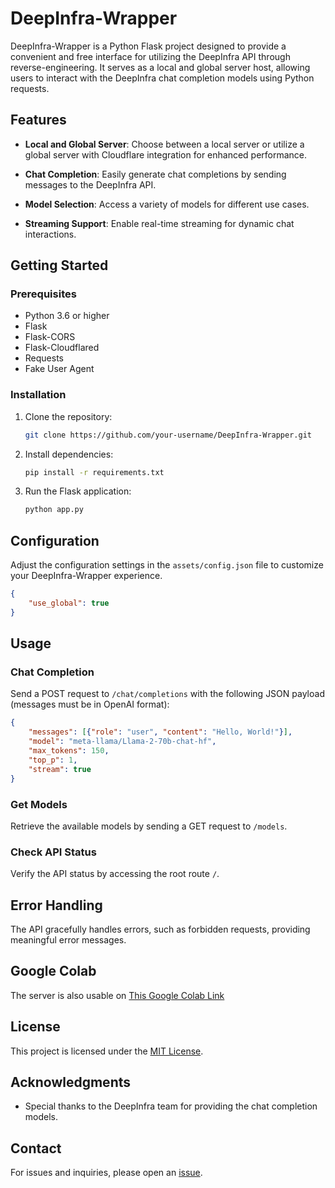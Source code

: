 # DeepInfra-Wrapper

DeepInfra-Wrapper is a Python Flask project designed to provide a convenient and free interface for utilizing the DeepInfra API through reverse-engineering. It serves as a local and global server host, allowing users to interact with the DeepInfra chat completion models using Python requests.

## Features

- **Local and Global Server**: Choose between a local server or utilize a global server with Cloudflare integration for enhanced performance.

- **Chat Completion**: Easily generate chat completions by sending messages to the DeepInfra API.

- **Model Selection**: Access a variety of models for different use cases.

- **Streaming Support**: Enable real-time streaming for dynamic chat interactions.

## Getting Started

### Prerequisites

- Python 3.6 or higher
- Flask
- Flask-CORS
- Flask-Cloudflared
- Requests
- Fake User Agent

### Installation

1. Clone the repository:

   ```bash
   git clone https://github.com/your-username/DeepInfra-Wrapper.git
   ```

2. Install dependencies:

   ```bash
   pip install -r requirements.txt
   ```

3. Run the Flask application:

   ```bash
   python app.py
   ```

## Configuration

Adjust the configuration settings in the `assets/config.json` file to customize your DeepInfra-Wrapper experience.

```json
{
    "use_global": true
}
```

## Usage

### Chat Completion

Send a POST request to `/chat/completions` with the following JSON payload (messages must be in OpenAI format):

```json
{
    "messages": [{"role": "user", "content": "Hello, World!"}],
    "model": "meta-llama/Llama-2-70b-chat-hf",
    "max_tokens": 150,
    "top_p": 1,
    "stream": true
}
```

### Get Models

Retrieve the available models by sending a GET request to `/models`.

### Check API Status

Verify the API status by accessing the root route `/`.

## Error Handling

The API gracefully handles errors, such as forbidden requests, providing meaningful error messages.

## Google Colab

The server is also usable on [This Google Colab Link](https://colab.research.google.com/drive/15sQ6sjZJYUincL3otypxfH96aCfLQ7HZ?usp=sharing)

## License

This project is licensed under the [MIT License](LICENSE).

## Acknowledgments

- Special thanks to the DeepInfra team for providing the chat completion models.

## Contact

For issues and inquiries, please open an [issue](https://github.com/Recentaly/DeepInfra-Wrapper/issues).
